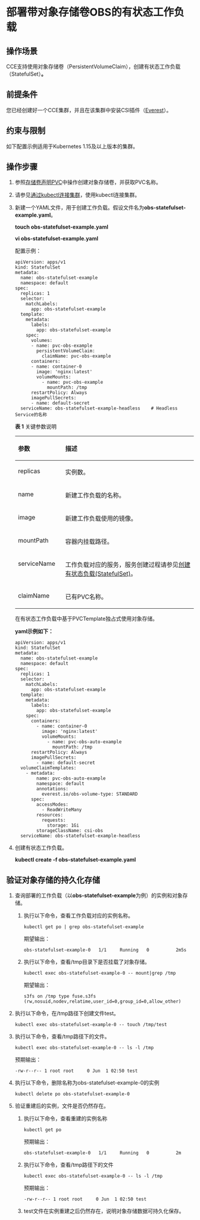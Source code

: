 # 部署带对象存储卷OBS的有状态工作负载<a name="cce_01_0268"></a>

## 操作场景<a name="cce_10_0268_section1062914713566"></a>

CCE支持使用对象存储卷（PersistentVolumeClaim），创建有状态工作负载（StatefulSet）**。**

## 前提条件<a name="cce_10_0268_section13181839131510"></a>

您已经创建好一个CCE集群，并且在该集群中安装CSI插件（[Everest](Everest（系统资源插件-必装）.md)）。

## 约束与限制<a name="cce_10_0268_section946015116135"></a>

如下配置示例适用于Kubernetes 1.15及以上版本的集群。

## 操作步骤<a name="cce_10_0268_section1530655595611"></a>

1.  参照[存储卷声明PVC](存储卷声明PVC-92.md)中操作创建对象存储卷，并获取PVC名称。
2.  请参见[通过kubectl连接集群](通过kubectl连接集群-7.md)，使用kubectl连接集群。
3.  新建一个YAML文件，用于创建工作负载。假设文件名为**obs-statefulset-example.yaml**。

    **touch obs-statefulset-example.yaml**

    **vi obs-statefulset-example.yaml**

    配置示例：

    ```
    apiVersion: apps/v1
    kind: StatefulSet
    metadata:
      name: obs-statefulset-example
      namespace: default
    spec:
      replicas: 1
      selector:
        matchLabels:
          app: obs-statefulset-example
      template:
        metadata:
          labels:
            app: obs-statefulset-example
        spec:
          volumes: 
          - name: pvc-obs-example 
            persistentVolumeClaim:
              claimName: pvc-obs-example     
          containers:
          - name: container-0
            image: 'nginx:latest'
            volumeMounts:
              - name: pvc-obs-example
                mountPath: /tmp
          restartPolicy: Always
          imagePullSecrets:
          - name: default-secret 
      serviceName: obs-statefulset-example-headless    # Headless Service的名称
    ```

    **表 1**  关键参数说明

    <a name="cce_10_0268_table19249175815503"></a>
    <table><thead align="left"><tr id="cce_10_0268_row1425005815020"><th class="cellrowborder" valign="top" width="26.43%" id="mcps1.2.3.1.1"><p id="cce_10_0268_p1525045817501"><a name="cce_10_0268_p1525045817501"></a><a name="cce_10_0268_p1525045817501"></a>参数</p>
    </th>
    <th class="cellrowborder" valign="top" width="73.57000000000001%" id="mcps1.2.3.1.2"><p id="cce_10_0268_p162501858165014"><a name="cce_10_0268_p162501858165014"></a><a name="cce_10_0268_p162501858165014"></a>描述</p>
    </th>
    </tr>
    </thead>
    <tbody><tr id="cce_10_0268_row725065865014"><td class="cellrowborder" valign="top" width="26.43%" headers="mcps1.2.3.1.1 "><p id="cce_10_0268_p152504582506"><a name="cce_10_0268_p152504582506"></a><a name="cce_10_0268_p152504582506"></a>replicas</p>
    </td>
    <td class="cellrowborder" valign="top" width="73.57000000000001%" headers="mcps1.2.3.1.2 "><p id="cce_10_0268_p1425185812509"><a name="cce_10_0268_p1425185812509"></a><a name="cce_10_0268_p1425185812509"></a>实例数。</p>
    </td>
    </tr>
    <tr id="cce_10_0268_row1025175814505"><td class="cellrowborder" valign="top" width="26.43%" headers="mcps1.2.3.1.1 "><p id="cce_10_0268_p1825125813505"><a name="cce_10_0268_p1825125813505"></a><a name="cce_10_0268_p1825125813505"></a>name</p>
    </td>
    <td class="cellrowborder" valign="top" width="73.57000000000001%" headers="mcps1.2.3.1.2 "><p id="cce_10_0268_p1178914555417"><a name="cce_10_0268_p1178914555417"></a><a name="cce_10_0268_p1178914555417"></a>新建工作负载的名称。</p>
    </td>
    </tr>
    <tr id="cce_10_0268_row17251115805017"><td class="cellrowborder" valign="top" width="26.43%" headers="mcps1.2.3.1.1 "><p id="cce_10_0268_p2025185817509"><a name="cce_10_0268_p2025185817509"></a><a name="cce_10_0268_p2025185817509"></a>image</p>
    </td>
    <td class="cellrowborder" valign="top" width="73.57000000000001%" headers="mcps1.2.3.1.2 "><p id="cce_10_0268_p9251125875017"><a name="cce_10_0268_p9251125875017"></a><a name="cce_10_0268_p9251125875017"></a>新建工作负载使用的镜像。</p>
    </td>
    </tr>
    <tr id="cce_10_0268_row8251165845018"><td class="cellrowborder" valign="top" width="26.43%" headers="mcps1.2.3.1.1 "><p id="cce_10_0268_p22521858135013"><a name="cce_10_0268_p22521858135013"></a><a name="cce_10_0268_p22521858135013"></a>mountPath</p>
    </td>
    <td class="cellrowborder" valign="top" width="73.57000000000001%" headers="mcps1.2.3.1.2 "><p id="cce_10_0268_p1525285819508"><a name="cce_10_0268_p1525285819508"></a><a name="cce_10_0268_p1525285819508"></a>容器内挂载路径。</p>
    </td>
    </tr>
    <tr id="cce_10_0268_row848562355515"><td class="cellrowborder" valign="top" width="26.43%" headers="mcps1.2.3.1.1 "><p id="cce_10_0268_p144666233557"><a name="cce_10_0268_p144666233557"></a><a name="cce_10_0268_p144666233557"></a>serviceName</p>
    </td>
    <td class="cellrowborder" valign="top" width="73.57000000000001%" headers="mcps1.2.3.1.2 "><p id="cce_10_0268_p1090712121565"><a name="cce_10_0268_p1090712121565"></a><a name="cce_10_0268_p1090712121565"></a>工作负载对应的服务，服务创建过程请参见<a href="创建有状态负载(StatefulSet)-41.md">创建有状态负载(StatefulSet)</a>。</p>
    </td>
    </tr>
    <tr id="cce_10_0268_row8483182315551"><td class="cellrowborder" valign="top" width="26.43%" headers="mcps1.2.3.1.1 "><p id="cce_10_0268_p846772375512"><a name="cce_10_0268_p846772375512"></a><a name="cce_10_0268_p846772375512"></a>claimName</p>
    </td>
    <td class="cellrowborder" valign="top" width="73.57000000000001%" headers="mcps1.2.3.1.2 "><p id="cce_10_0268_p346792375514"><a name="cce_10_0268_p346792375514"></a><a name="cce_10_0268_p346792375514"></a>已有PVC名称。</p>
    </td>
    </tr>
    </tbody>
    </table>

    在有状态工作负载中基于PVCTemplate独占式使用对象存储。

    **yaml示例如下：**

    ```
    apiVersion: apps/v1
    kind: StatefulSet
    metadata:
      name: obs-statefulset-example
      namespace: default
    spec:
      replicas: 1
      selector:
        matchLabels:
          app: obs-statefulset-example
      template:
        metadata:
          labels:
            app: obs-statefulset-example
        spec:
          containers:
            - name: container-0
              image: 'nginx:latest'
              volumeMounts:
                - name: pvc-obs-auto-example
                  mountPath: /tmp
          restartPolicy: Always
          imagePullSecrets:
            - name: default-secret
      volumeClaimTemplates:
        - metadata:
            name: pvc-obs-auto-example
            namespace: default
            annotations:
              everest.io/obs-volume-type: STANDARD
          spec:
            accessModes:
              - ReadWriteMany
            resources:
              requests:
                storage: 1Gi
            storageClassName: csi-obs  
      serviceName: obs-statefulset-example-headless
    ```

4.  创建有状态工作负载。

    **kubectl create -f obs-statefulset-example.yaml**


## 验证对象存储的持久化存储<a name="cce_10_0268_section179416310352"></a>

1.  查询部署的工作负载（以**obs-statefulset-example**为例）的实例和对象存储。
    1.  执行以下命令，查看工作负载对应的实例名称。

        ```
        kubectl get po | grep obs-statefulset-example
        ```

        期望输出：

        ```
        obs-statefulset-example-0   1/1     Running   0          2m5s
        ```

    2.  执行以下命令，查看/tmp目录下是否挂载了对象存储。

        ```
        kubectl exec obs-statefulset-example-0 -- mount|grep /tmp
        ```

        期望输出：

        ```
        s3fs on /tmp type fuse.s3fs (rw,nosuid,nodev,relatime,user_id=0,group_id=0,allow_other)
        ```

2.  执行以下命令，在/tmp路径下创建文件test。

    ```
    kubectl exec obs-statefulset-example-0 -- touch /tmp/test
    ```

3.  执行以下命令，查看/tmp路径下的文件。

    ```
    kubectl exec obs-statefulset-example-0 -- ls -l /tmp
    ```

    预期输出：

    ```
    -rw-r--r-- 1 root root     0 Jun  1 02:50 test
    ```

4.  执行以下命令，删除名称为obs-statefulset-example-0的实例

    ```
    kubectl delete po obs-statefulset-example-0
    ```

5.  验证重建后的实例，文件是否仍然存在。
    1.  执行以下命令，查看重建的实例名称

        ```
        kubectl get po
        ```

        预期输出：

        ```
        obs-statefulset-example-0   1/1     Running   0          2m
        ```

    2.  执行以下命令，查看/tmp路径下的文件

        ```
        kubectl exec obs-statefulset-example-0 -- ls -l /tmp
        ```

        预期输出：

        ```
        -rw-r--r-- 1 root root     0 Jun  1 02:50 test
        ```

    3.  test文件在实例重建之后仍然存在，说明对象存储数据可持久化保存。



